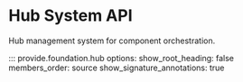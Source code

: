 # Hub System API

Hub management system for component orchestration.

::: provide.foundation.hub
    options:
      show_root_heading: false
      members_order: source
      show_signature_annotations: true